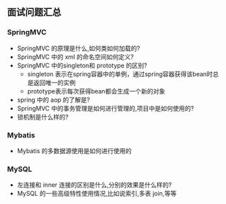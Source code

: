 ## 面试问题汇总

### SpringMVC

* SpringMVC 的原理是什么,如何类如何加载的?
* SpringMVC 中的 xml 的命名空间如何定义?
* SpringMVC 中的singleton和 prototype 的区别?
    * singleton 表示在spring容器中的单例，通过spring容器获得该bean时总是返回唯一的实例
    * prototype表示每次获得bean都会生成一个新的对象
* spring 中的 aop 的了解是?
* SpringMVC 中的事务管理是如何进行管理的,项目中是如何使用的?
* 锁机制是什么样的?

### Mybatis
* Mybatis 的多数据源使用是如何进行使用的

### MySQL
* 左连接和 inner 连接的区别是什么,分别的效果是什么样的?
* MySQL 的一些高级特性使用情况,比如说索引,多表 join,等等
